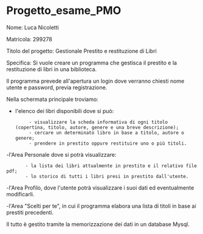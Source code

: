 # Progetto_esame_PMO

Nome: Luca Nicoletti

Matricola: 299278

Titolo del progetto: Gestionale Prestito e restituzione di Libri

Specifica:
Si vuole creare un programma che gestisca il prestito e la restituzione di libri in una biblioteca.
 
Il programma prevede all'apertura un login dove verranno chiesti nome utente e password, previa registrazione.
 
Nella schermata principale troviamo:

- l'elenco dei libri disponibili dove si può:
           
           - visualizzare la scheda informativa di ogni titolo (copertina, titolo, autore, genere e una breve descrizione);
           - cercare un determinato libro in base a titolo, autore o genere;
           - prendere in prestito oppure restituire uno o più titoli.
 
-l'Area Personale dove si potrà visualizzare:
           
           - la lista dei libri attualmente in prestito e il relativo file pdf;
           - lo storico di tutti i libri presi in prestito dall'utente.
 
-l'Area Profilo, dove l'utente potrà visualizzare i suoi dati ed eventualmente modificarli.
 
-l'Area "Scelti per te", in cui il programma elabora una lista di titoli in base ai prestiti precedenti.
 
Il tutto è gestito tramite la memorizzazione dei dati in un database Mysql.
